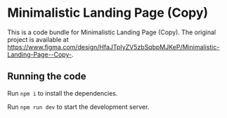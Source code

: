 
  # Minimalistic Landing Page (Copy)

  This is a code bundle for Minimalistic Landing Page (Copy). The original project is available at https://www.figma.com/design/HfaJTpIyZV5zbSqbpMJKeP/Minimalistic-Landing-Page--Copy-.

  ## Running the code

  Run `npm i` to install the dependencies.

  Run `npm run dev` to start the development server.
  